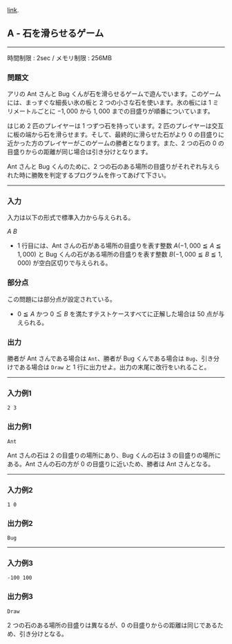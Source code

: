 [link](http://arc020.contest.atcoder.jp/tasks/arc020_1).

## A - 石を滑らせるゲーム

----------

時間制限 : 2sec / メモリ制限 : 256MB

### 問題文

アリの Ant さんと Bug くんが石を滑らせるゲームで遊んでいます。このゲームには、まっすぐな細長い氷の板と $2$ つの小さな石を使います。氷の板には $1$ ミリメートルごとに $-1,000$ から $1,000$ までの目盛りが順番についています。

はじめ $2$ 匹のプレイヤーは $1$ つずつ石を持っています。$2$ 匹のプレイヤーは交互に板の端から石を滑らせます。そして、最終的に滑らせた石がより $0$ の目盛りに近かった方のプレイヤーがこのゲームの勝者となります。また、$2$ つの石の $0$ の目盛りからの距離が同じ場合は引き分けとなります。

Ant さんと Bug くんのために、$2$ つの石のある場所の目盛りがそれぞれ与えられた時に勝敗を判定するプログラムを作ってあげて下さい。

----------

### 入力

入力は以下の形式で標準入力から与えられる。

>
$A$ $B$


* $1$ 行目には、Ant さんの石がある場所の目盛りを表す整数 $A (-1,000 ≦ A ≦ 1,000)$ と Bug くんの石がある場所の目盛りを表す整数 $B (-1,000 ≦ B ≦ 1,000)$ が空白区切りで与えられる。

### 部分点

この問題には部分点が設定されている。

* $0 ≦ A$ かつ $0 ≦ B$ を満たすテストケースすべてに正解した場合は $50$ 点が与えられる。

### 出力

勝者が Ant さんである場合は `Ant`、勝者が Bug くんである場合は `Bug`、引き分けである場合は `Draw` と $1$ 行に出力せよ。出力の末尾に改行をいれること。

----------

### 入力例1

```
2 3
```

### 出力例1

```
Ant
```

Ant さんの石は $2$ の目盛りの場所にあり、Bug くんの石は $3$ の目盛りの場所にある。Ant さんの石の方が $0$ の目盛りに近いため、勝者は Ant さんとなる。

----------

### 入力例2

```
1 0
```

### 出力例2

```
Bug
```

----------

### 入力例3

```
-100 100
```

### 出力例3

```
Draw
```

$2$ つの石のある場所の目盛りは異なるが、$0$ の目盛りからの距離は同じであるため、引き分けとなる。

